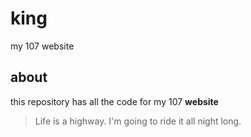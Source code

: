 # king
my 107 website

## about
this repository has all the code for my 107 **website**
> Life is a highway. I'm going to ride it all night long.
